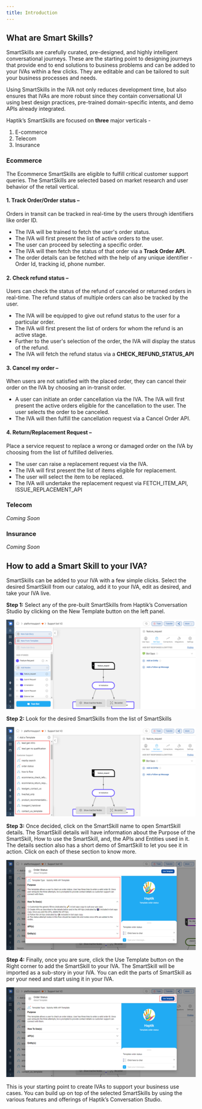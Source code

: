 ```yaml
---
title: Introduction
---
```


## What are Smart Skills?

SmartSkills are carefully curated, pre-designed, and highly intelligent conversational journeys. These are the starting point to designing journeys that provide end to end solutions to business problems and can be added to your IVAs within a few clicks. They are editable and can be tailored to suit your business processes and needs.

Using SmartSkills in the IVA not only reduces development time, but also ensures that IVAs are more robust since they contain conversational UI using best design practices, pre-trained domain-specific intents, and demo APIs already integrated.

Haptik’s SmartSkills are focused on **three** major verticals -
1. 	E-commerce
2. 	Telecom
3. 	Insurance

### Ecommerce

The Ecommerce SmartSkills are eligible to fulfill critical customer support queries. The SmartSkills are selected based on market research and user behavior of the retail vertical.

#### 1. **Track Order/Order status** – 
Orders in transit can be tracked in real-time by the users through identifiers like order ID.
- The IVA will be trained to fetch the user's order status. 
- The IVA will first present the list of active orders to the user. 
- The user can proceed by selecting a specific order. 
- The IVA will then fetch the status of that order via a **Track Order API.**
- The order details can be fetched with the help of any unique identifier - Order Id, tracking id,  phone number. 


#### 2. **Check refund status** – 
Users can check the status of the refund of canceled or returned orders in real-time. The refund status of multiple orders can also be tracked by the user.
- The IVA will be equipped to give out refund status to the user for a particular order. 
- The IVA will first present the list of orders for whom the refund is an active stage.
- Further to the user's selection of the order, the IVA will display the status of the refund.
- The IVA will fetch the refund status via a **CHECK_REFUND_STATUS_API**


#### 3. **Cancel my order** – 
When users are not satisfied with the placed order, they can cancel their order on the IVA by choosing an in-transit order.
- A user can initiate an order cancellation via the IVA. The IVA will first present the active orders eligible for the cancellation to the user. The user selects the order to be canceled.  
- The IVA will then fulfill the cancellation request via a Cancel Order API. 


#### 4. **Return/Replacement Request** – 
Place a service request to replace a wrong or damaged order on the IVA by choosing from the list of fulfilled deliveries.
- The user can raise a replacement request via the IVA. 
- The IVA will first present the list of items eligible for replacement.
- The user will select the item to be replaced. 
- The IVA will undertake the replacement request via FETCH_ITEM_API, ISSUE_REPLACEMENT_API

### Telecom

*Coming Soon*

### Insurance

*Coming Soon*

## How to add a Smart Skill to your IVA?

SmartSkills can be added to your IVA with a few simple clicks. Select the desired SmartSkill from our catalog, add it to your IVA, edit as desired, and take your IVA live.

**Step 1:** Select any of the pre-built SmartSkills from Haptik’s Conversation Studio by clicking on the New Template button on the left panel.

![ss_option](assets/smartskill1.png)


**Step 2:** Look for the desired SmartSkills from the list of SmartSkills

![smartskillsearch](assets/smartskill2.png)


**Step 3:** Once decided, click on the SmartSkill name to open SmartSkill details. The SmartSkill details will have information about the Purpose of the SmartSkill, How to use the SmartSkill, and, the APIs and Entities used in it. The details section also has a short demo of SmartSkill to let you see it in action. Click on each of these section to know more.

![usetemplate](assets/smartskill4.png)


**Step 4:** Finally, once you are sure, click the Use Template button on the Right corner to add the SmartSkill to your IVA. The SmartSkill will be imported as a sub-story in your IVA. You can edit the parts of SmartSkill as per your need and start using it in your IVA.
 
![add_ss](assets/smartskill3.png)

This is your starting point to create IVAs to support your business use cases. You can build up on top of the selected SmartSkills by using the various features and offerings of Haptik’s Conversation Studio.
